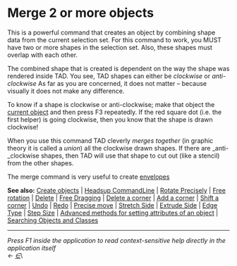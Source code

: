 # Merge 2 or more objects

This is a powerful command that creates an object by combining shape data from the current selection set. For this command to work, you MUST have two or more shapes in the selection set. Also, these shapes must overlap with each other.

The combined shape that is created is dependent on the way the shape was rendered inside TAD. You see, TAD shapes can either be _clockwise_ or _anti-clockwise_ As far as you are concerned, it does not matter – because visually it does not make any difference.

To know if a shape is clockwise or anti-clockwise; make that object the [current object](https://docs.teamtad.com/current\_object) and then press F3 repeatedly. If the red square dot (i.e. the first helper) is going clockwise, then you know that the shape is drawn clockwise!

When you use this command TAD cleverly _merges together_ (in graphic theory it is called a _union_) all the clockwise drawn shapes. If there are _anti-_clockwise shapes, then TAD will use that shape to cut out (like a stencil) from the other shapes.

The merge command is very useful to create [envelopes](https://docs.teamtad.com/envelope)

**See also:** [Create objects](https://docs.teamtad.com/actcreateobjnew) | [Headsup CommandLine](https://docs.teamtad.com/actshowcommandline) | [Rotate Precisely](https://docs.teamtad.com/action12) | [Free rotation](https://docs.teamtad.com/isrotating) | [Delete](https://docs.teamtad.com/action5) | [Free Dragging](https://docs.teamtad.com/isdraggingobj) | [Delete a corner](https://docs.teamtad.com/action18) | [Add a corner](https://docs.teamtad.com/action19) | [Shift a corner](https://docs.teamtad.com/action17) | [Undo](https://docs.teamtad.com/action15) | [Redo](https://docs.teamtad.com/action16) | [Precise move](https://docs.teamtad.com/action1) | [Stretch Side](https://docs.teamtad.com/action13) | [Extrude Side](https://docs.teamtad.com/action14) | [Edge Type](https://docs.teamtad.com/docurve) | [Step Size](https://docs.teamtad.com/stepsizeview) | [Advanced methods for setting attributes of an object](https://docs.teamtad.com/advanced\_methods\_for\_setting\_attributes\_of\_an\_object) | [Searching Objects and Classes](https://docs.teamtad.com/searchobjclass)

***

_Press F1 inside the application to read context-sensitive help directly in the application itself_\
_←_ [_∈_](https://docs.teamtad.com/merging\_objects?do=edit)\
